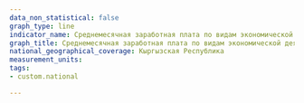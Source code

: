 ```yaml
---
data_non_statistical: false
graph_type: line
indicator_name: Среднемесячная заработная плата по видам экономической деятельности
graph_title: Среднемесячная заработная плата по видам экономической деятельности
national_geographical_coverage: Кыргызская Республика
measurement_units:
tags:
- custom.national

---
```

